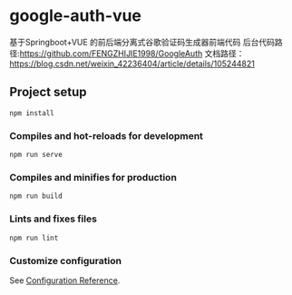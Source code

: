 # google-auth-vue
基于Springboot+VUE 的前后端分离式谷歌验证码生成器前端代码
后台代码路径:https://github.com/FENGZHIJIE1998/GoogleAuth
文档路径：https://blog.csdn.net/weixin_42236404/article/details/105244821
## Project setup
```
npm install
```

### Compiles and hot-reloads for development
```
npm run serve
```

### Compiles and minifies for production
```
npm run build
```

### Lints and fixes files
```
npm run lint
```

### Customize configuration
See [Configuration Reference](https://cli.vuejs.org/config/).
